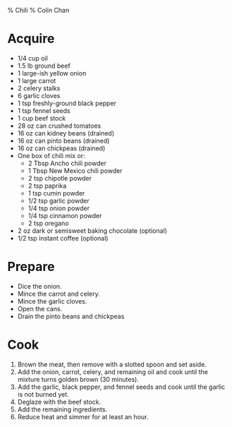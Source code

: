 % Chili
% Colin Chan

# Acquire

*   1/4 cup oil
*   1.5 lb ground beef
*   1 large-ish yellow onion
*   1 large carrot
*   2 celery stalks
*   6 garlic cloves
*   1 tsp freshly-ground black pepper
*   1 tsp fennel seeds
*   1 cup beef stock
*   28 oz can crushed tomatoes
*   16 oz can kidney beans (drained)
*   16 oz can pinto beans (drained)
*   16 oz can chickpeas (drained)
*   One box of chili mix or:
    *   2 Tbsp Ancho chili powder
    *   1 Tbsp New Mexico chili powder
    *   2 tsp chipotle powder
    *   2 tsp paprika
    *   1 tsp cumin powder
    *   1/2 tsp garlic powder
    *   1/4 tsp onion powder
    *   1/4 tsp cinnamon powder
    *   2 tsp oregano
*   2 oz dark or semisweet baking chocolate (optional)
*   1/2 tsp instant coffee (optional)

# Prepare

*   Dice the onion.
*   Mince the carrot and celery.
*   Mince the garlic cloves.
*   Open the cans.
*   Drain the pinto beans and chickpeas

# Cook

1.  Brown the meat, then remove with a slotted spoon and set aside.
2.  Add the onion, carrot, celery, and remaining oil and cook until the mixture
    turns golden brown (30 minutes).
3.  Add the garlic, black pepper, and fennel seeds and cook until the garlic is
    not burned yet.
4.  Deglaze with the beef stock.
5.  Add the remaining ingredients.
6.  Reduce heat and simmer for at least an hour.
